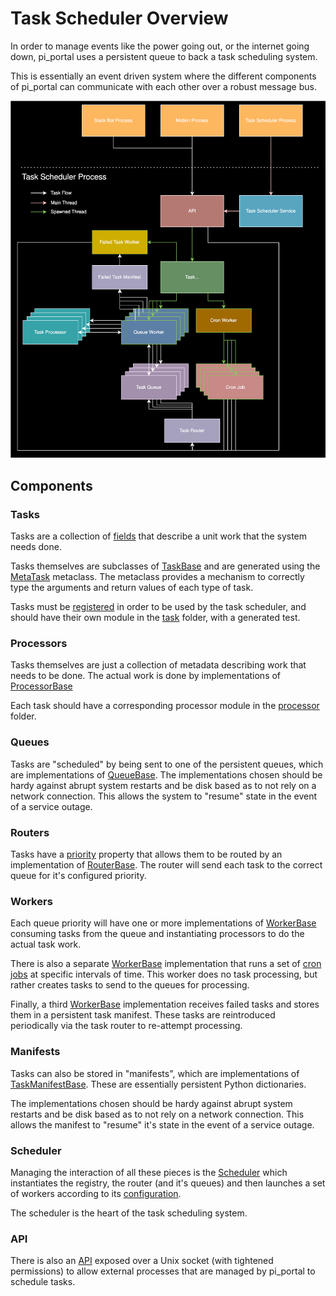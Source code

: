 # Task Scheduler Overview

In order to manage events like the power going out, or the internet going down, pi_portal uses a persistent queue to back a task scheduling system.

This is essentially an event driven system where the different components of pi_portal can communicate with each other over a robust message bus.

![overview](./markdown/task_scheduler_overview.svg)

## Components

### Tasks

Tasks are a collection of [fields](./task/bases/task_fields.py) that describe a unit work that the system needs done.

Tasks themselves are subclasses of [TaskBase](./task/bases/task_base.py) and are generated using the [MetaTask](./task/metaclasses/meta_task.py) metaclass.  The metaclass provides a mechanism to correctly type the arguments and return values of each type of task.

Tasks must be [registered](./registration/registry.py) in order to be used by the task scheduler, and should have their own module in the [task](./task) folder, with a generated test.

### Processors

Tasks themselves are just a collection of metadata describing work that needs to be done.  The actual work is done by implementations of [ProcessorBase](./processor/bases/processor_base.py)

Each task should have a corresponding processor module in the [processor](./processor) folder.

### Queues

Tasks are "scheduled" by being sent to one of the persistent queues, which are implementations of [QueueBase](./queue/bases/queue_base.py).  The implementations chosen should be hardy against abrupt system restarts and be disk based as to not rely on a network connection.  This allows the system to "resume" state in the event of a service outage.

### Routers

Tasks have a [priority](./enums.py) property that allows them to be routed by an implementation of [RouterBase](./queue/bases/router_base.py).  The router will send each task to the correct queue for it's configured priority.  

### Workers

Each queue priority will have one or more implementations of [WorkerBase](./workers/bases/worker_base.py) consuming tasks from the queue and instantiating processors to do the actual task work.  

There is also a separate [WorkerBase](./workers/bases/worker_base.py) implementation that runs a set of [cron jobs](./workers/cron_jobs) at specific intervals of time.  This worker does no task processing, but rather creates tasks to send to the queues for processing.

Finally, a third [WorkerBase](./workers/bases/worker_base.py) implementation receives failed tasks and stores them in a persistent task manifest.  These tasks are reintroduced periodically via the task router to re-attempt processing.

### Manifests

Tasks can also be stored in "manifests", which are implementations of [TaskManifestBase](./manifest/bases/task_manifest_base.py).  These are essentially persistent Python dictionaries.  

The implementations chosen should be hardy against abrupt system restarts and be disk based as to not rely on a network connection.  This allows the manifest to "resume" it's state in the event of a service outage.

### Scheduler

Managing the interaction of all these pieces is the [Scheduler](./scheduler.py) which instantiates the registry, the router (and it's queues) and then launches a set of workers according to its [configuration](./config.py).  

The scheduler is the heart of the task scheduling system.

### API

There is also an [API](./api) exposed over a Unix socket (with tightened permissions) to allow external processes that are managed by pi_portal to schedule tasks.
